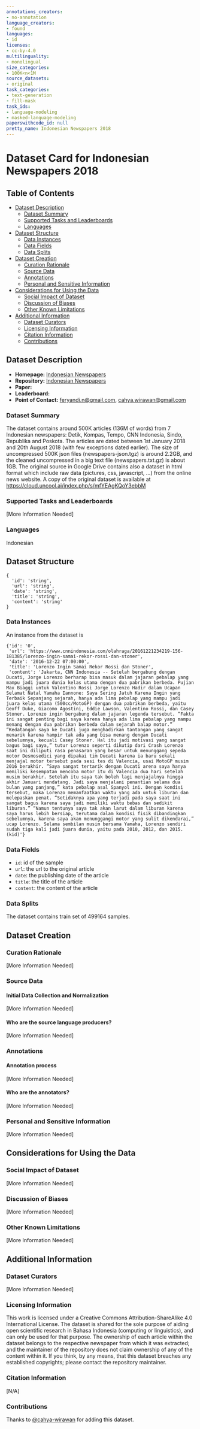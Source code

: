 ```yaml
---
annotations_creators:
- no-annotation
language_creators:
- found
languages:
- id
licenses:
- cc-by-4.0
multilinguality:
- monolingual
size_categories:
- 100K<n<1M
source_datasets:
- original
task_categories:
- text-generation
- fill-mask
task_ids:
- language-modeling
- masked-language-modeling
paperswithcode_id: null
pretty_name: Indonesian Newspapers 2018
---
```


# Dataset Card for Indonesian Newspapers 2018

## Table of Contents
- [Dataset Description](#dataset-description)
  - [Dataset Summary](#dataset-summary)
  - [Supported Tasks and Leaderboards](#supported-tasks-and-leaderboards)
  - [Languages](#languages)
- [Dataset Structure](#dataset-structure)
  - [Data Instances](#data-instances)
  - [Data Fields](#data-fields)
  - [Data Splits](#data-splits)
- [Dataset Creation](#dataset-creation)
  - [Curation Rationale](#curation-rationale)
  - [Source Data](#source-data)
  - [Annotations](#annotations)
  - [Personal and Sensitive Information](#personal-and-sensitive-information)
- [Considerations for Using the Data](#considerations-for-using-the-data)
  - [Social Impact of Dataset](#social-impact-of-dataset)
  - [Discussion of Biases](#discussion-of-biases)
  - [Other Known Limitations](#other-known-limitations)
- [Additional Information](#additional-information)
  - [Dataset Curators](#dataset-curators)
  - [Licensing Information](#licensing-information)
  - [Citation Information](#citation-information)
  - [Contributions](#contributions)

## Dataset Description

- **Homepage:** [Indonesian Newspapers](https://github.com/feryandi/Dataset-Artikel)
- **Repository:** [Indonesian Newspapers](https://github.com/feryandi/Dataset-Artikel)
- **Paper:**
- **Leaderboard:**
- **Point of Contact:** [feryandi.n@gmail.com](mailto:feryandi.n@gmail.com),
[cahya.wirawan@gmail.com](mailto:cahya.wirawan@gmail.com)

### Dataset Summary

The dataset contains around 500K articles (136M of words) from 7 Indonesian newspapers: Detik, Kompas, Tempo,
CNN Indonesia, Sindo, Republika and Poskota. The articles are dated between 1st January 2018 and 20th August 2018
(with few exceptions dated earlier). The size of uncompressed 500K json files (newspapers-json.tgz) is around 2.2GB,
and the cleaned uncompressed in a big text file (newspapers.txt.gz) is about 1GB. The original source in Google Drive
contains also a dataset in html format which include raw data (pictures, css, javascript, ...)
from the online news website. A copy of the original dataset is available at
https://cloud.uncool.ai/index.php/s/mfYEAgKQoY3ebbM

### Supported Tasks and Leaderboards

[More Information Needed]

### Languages
Indonesian

## Dataset Structure
```
{
  'id': 'string',
  'url': 'string',
  'date': 'string',
  'title': 'string',
  'content': 'string'
}
```
### Data Instances

An instance from the dataset is

```
{'id': '0',
 'url': 'https://www.cnnindonesia.com/olahraga/20161221234219-156-181385/lorenzo-ingin-samai-rekor-rossi-dan-stoner',
 'date': '2016-12-22 07:00:00',
 'title': 'Lorenzo Ingin Samai Rekor Rossi dan Stoner',
 'content': 'Jakarta, CNN Indonesia -- Setelah bergabung dengan Ducati, Jorge Lorenzo berharap bisa masuk dalam jajaran pebalap yang mampu jadi juara dunia kelas utama dengan dua pabrikan berbeda. Pujian Max Biaggi untuk Valentino Rossi Jorge Lorenzo Hadir dalam Ucapan Selamat Natal Yamaha Iannone: Saya Sering Jatuh Karena Ingin yang Terbaik Sepanjang sejarah, hanya ada lima pebalap yang mampu jadi juara kelas utama (500cc/MotoGP) dengan dua pabrikan berbeda, yaitu Geoff Duke, Giacomo Agostini, Eddie Lawson, Valentino Rossi, dan Casey Stoner. Lorenzo ingin bergabung dalam jajaran legenda tersebut. “Fakta ini sangat penting bagi saya karena hanya ada lima pebalap yang mampu menang dengan dua pabrikan berbeda dalam sejarah balap motor.” “Kedatangan saya ke Ducati juga menghadirkan tantangan yang sangat menarik karena hampir tak ada yang bisa menang dengan Ducati sebelumnya, kecuali Casey Stoner. Hal itu jadi motivasi yang sangat bagus bagi saya,” tutur Lorenzo seperti dikutip dari Crash Lorenzo saat ini diliputi rasa penasaran yang besar untuk menunggang sepeda motor Desmosedici yang dipakai tim Ducati karena ia baru sekali menjajal motor tersebut pada sesi tes di Valencia, usai MotoGP musim 2016 berakhir. “Saya sangat tertarik dengan Ducati arena saya hanya memiliki kesempatan mencoba motor itu di Valencia dua hari setelah musim berakhir. Setelah itu saya tak boleh lagi menjajalnya hingga akhir Januari mendatang. Jadi saya menjalani penantian selama dua bulan yang panjang,” kata pebalap asal Spanyol ini. Dengan kondisi tersebut, maka Lorenzo memanfaatkan waktu yang ada untuk liburan dan melepaskan penat. “Setidaknya apa yang terjadi pada saya saat ini sangat bagus karena saya jadi memiliki waktu bebas dan sedikit liburan.” “Namun tentunya saya tak akan larut dalam liburan karena saya harus lebih bersiap, terutama dalam kondisi fisik dibandingkan sebelumnya, karena saya akan menunggangi motor yang sulit dikendarai,” ucap Lorenzo. Selama sembilan musim bersama Yamaha, Lorenzo sendiri sudah tiga kali jadi juara dunia, yaitu pada 2010, 2012, dan 2015. (kid)'}
```

### Data Fields
- `id`: id of the sample
- `url`: the url to the original article
- `date`: the publishing date of the article
- `title`: the title of the article
- `content`: the content of the article

### Data Splits

The dataset contains train set of 499164 samples.

## Dataset Creation

### Curation Rationale

[More Information Needed]

### Source Data

#### Initial Data Collection and Normalization

[More Information Needed]

#### Who are the source language producers?

[More Information Needed]

### Annotations

#### Annotation process

[More Information Needed]

#### Who are the annotators?
[More Information Needed]

### Personal and Sensitive Information

[More Information Needed]

## Considerations for Using the Data

### Social Impact of Dataset

[More Information Needed]

### Discussion of Biases

[More Information Needed]

### Other Known Limitations

[More Information Needed]

## Additional Information

### Dataset Curators

[More Information Needed]

### Licensing Information

This work is licensed under a Creative Commons Attribution-ShareAlike 4.0 International License. The dataset is shared for the sole purpose of aiding open scientific research in Bahasa Indonesia (computing or linguistics), and can only be used for that purpose. The ownership of each article within the dataset belongs to the respective newspaper from which it was extracted; and the maintainer of the repository does not claim ownership of any of the content within it. If you think, by any means, that this dataset breaches any established copyrights; please contact the repository maintainer.

### Citation Information

[N/A]

### Contributions

Thanks to [@cahya-wirawan](https://github.com/cahya-wirawan) for adding this dataset.